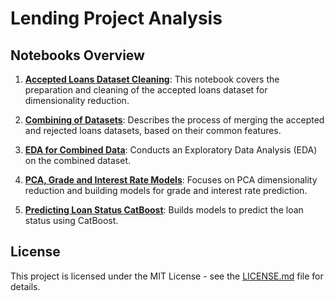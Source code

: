# Lending Project Analysis

## Notebooks Overview

1. **[Accepted Loans Dataset Cleaning](./Accepted%20Loans%20Dataset%20Cleaning.ipynb)**: 
   This notebook covers the preparation and cleaning of the accepted loans dataset for dimensionality reduction.

2. **[Combining of Datasets](./Combining%20of%20datasets.ipynb)**: 
   Describes the process of merging the accepted and rejected loans datasets, based on their common features.

3. **[EDA for Combined Data](./EDA%20for%20Combined%20Data.ipynb)**: 
   Conducts an Exploratory Data Analysis (EDA) on the combined dataset.

4. **[PCA, Grade and Interest Rate Models](./PCA,%20grade%20and%20interest%20rate%20models.ipynb)**: 
   Focuses on PCA dimensionality reduction and building models for grade and interest rate prediction.

5. **[Predicting Loan Status CatBoost](./Predicting%20Loan%20Status%20CatBoost.ipynb)**: 
   Builds models to predict the loan status using CatBoost.

## License
This project is licensed under the MIT License - see the [LICENSE.md](./LICENSE.md) file for details.
